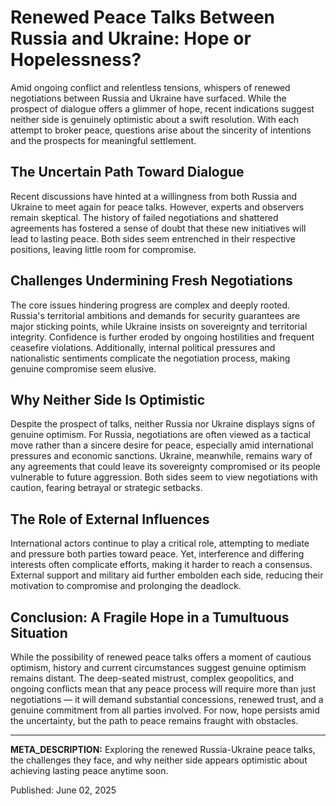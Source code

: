 # Renewed Peace Talks Between Russia and Ukraine: Hope or Hopelessness?

Amid ongoing conflict and relentless tensions, whispers of renewed negotiations between Russia and Ukraine have surfaced. While the prospect of dialogue offers a glimmer of hope, recent indications suggest neither side is genuinely optimistic about a swift resolution. With each attempt to broker peace, questions arise about the sincerity of intentions and the prospects for meaningful settlement.

## The Uncertain Path Toward Dialogue

Recent discussions have hinted at a willingness from both Russia and Ukraine to meet again for peace talks. However, experts and observers remain skeptical. The history of failed negotiations and shattered agreements has fostered a sense of doubt that these new initiatives will lead to lasting peace. Both sides seem entrenched in their respective positions, leaving little room for compromise.

## Challenges Undermining Fresh Negotiations

The core issues hindering progress are complex and deeply rooted. Russia's territorial ambitions and demands for security guarantees are major sticking points, while Ukraine insists on sovereignty and territorial integrity. Confidence is further eroded by ongoing hostilities and frequent ceasefire violations. Additionally, internal political pressures and nationalistic sentiments complicate the negotiation process, making genuine compromise seem elusive.

## Why Neither Side Is Optimistic

Despite the prospect of talks, neither Russia nor Ukraine displays signs of genuine optimism. For Russia, negotiations are often viewed as a tactical move rather than a sincere desire for peace, especially amid international pressures and economic sanctions. Ukraine, meanwhile, remains wary of any agreements that could leave its sovereignty compromised or its people vulnerable to future aggression. Both sides seem to view negotiations with caution, fearing betrayal or strategic setbacks.

## The Role of External Influences

International actors continue to play a critical role, attempting to mediate and pressure both parties toward peace. Yet, interference and differing interests often complicate efforts, making it harder to reach a consensus. External support and military aid further embolden each side, reducing their motivation to compromise and prolonging the deadlock.

## Conclusion: A Fragile Hope in a Tumultuous Situation

While the possibility of renewed peace talks offers a moment of cautious optimism, history and current circumstances suggest genuine optimism remains distant. The deep-seated mistrust, complex geopolitics, and ongoing conflicts mean that any peace process will require more than just negotiations — it will demand substantial concessions, renewed trust, and a genuine commitment from all parties involved. For now, hope persists amid the uncertainty, but the path to peace remains fraught with obstacles.

---

**META_DESCRIPTION:** Exploring the renewed Russia-Ukraine peace talks, the challenges they face, and why neither side appears optimistic about achieving lasting peace anytime soon.

Published: June 02, 2025
